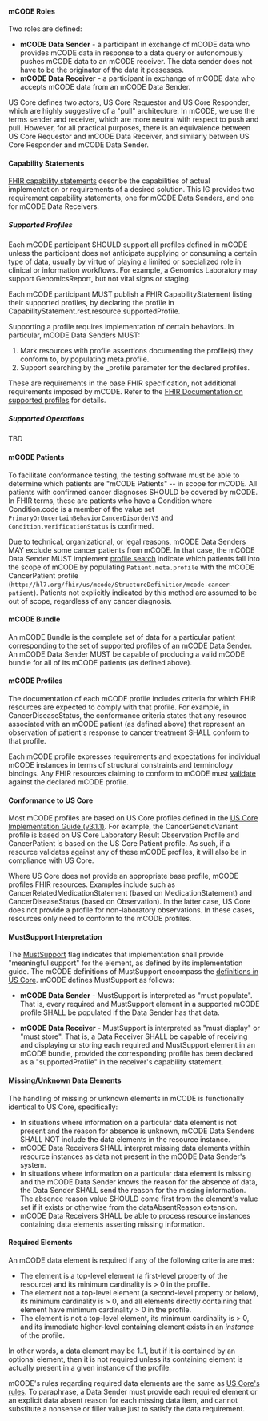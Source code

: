 <!-- conformance.md {% comment %}
*****************************************************************************************
*                            WARNING: DO NOT EDIT THIS FILE                             *
*                                                                                       *
* This file is generated by SUSHI. Any edits you make to this file will be overwritten. *
*                                                                                       *
* To change the contents of this file, edit the original source file at:                *
* fhir-mCODE-ig/input/pagecontent/conformance.md                                        *
*****************************************************************************************
{% endcomment %} -->
<!-- conformance.md {% comment %}
*****************************************************************************************
*                            WARNING: DO NOT EDIT THIS FILE                             *
*                                                                                       *
* This file is generated by SUSHI. Any edits you make to this file will be overwritten. *
*                                                                                       *
* To change the contents of this file, edit the original source file at:                *
* fhir-mCODE-ig/input/pagecontent/conformance.md                                        *
*****************************************************************************************
{% endcomment %} -->
<!-- conformance.md {% comment %}
*****************************************************************************************
*                            WARNING: DO NOT EDIT THIS FILE                             *
*                                                                                       *
* This file is generated by SUSHI. Any edits you make to this file will be overwritten. *
*                                                                                       *
* To change the contents of this file, edit the original source file at:                *
* fhir-mCODE-ig/input/pagecontent/conformance.md                                        *
*****************************************************************************************
{% endcomment %} -->
<!-- conformance.md {% comment %}
*****************************************************************************************
*                            WARNING: DO NOT EDIT THIS FILE                             *
*                                                                                       *
* This file is generated by SUSHI. Any edits you make to this file will be overwritten. *
*                                                                                       *
* To change the contents of this file, edit the original source file at:                *
* fhir-mCODE-ig/input/pagecontent/conformance.md                                        *
*****************************************************************************************
{% endcomment %} -->
<!-- conformance.md {% comment %}
*****************************************************************************************
*                            WARNING: DO NOT EDIT THIS FILE                             *
*                                                                                       *
* This file is generated by SUSHI. Any edits you make to this file will be overwritten. *
*                                                                                       *
* To change the contents of this file, edit the original source file at:                *
* fhir-mCODE-ig/input/pagecontent/conformance.md                                        *
*****************************************************************************************
{% endcomment %} -->
<!-- conformance.md {% comment %}
*****************************************************************************************
*                            WARNING: DO NOT EDIT THIS FILE                             *
*                                                                                       *
* This file is generated by SUSHI. Any edits you make to this file will be overwritten. *
*                                                                                       *
* To change the contents of this file, edit the original source file at:                *
* fhir-mCODE-ig/input/pagecontent/conformance.md                                        *
*****************************************************************************************
{% endcomment %} -->
<!-- conformance.md {% comment %}
*****************************************************************************************
*                            WARNING: DO NOT EDIT THIS FILE                             *
*                                                                                       *
* This file is generated by SUSHI. Any edits you make to this file will be overwritten. *
*                                                                                       *
* To change the contents of this file, edit the original source file at:                *
* fhir-mCODE-ig/input/pagecontent/conformance.md                                        *
*****************************************************************************************
{% endcomment %} -->
<!-- conformance.md {% comment %}
*****************************************************************************************
*                            WARNING: DO NOT EDIT THIS FILE                             *
*                                                                                       *
* This file is generated by SUSHI. Any edits you make to this file will be overwritten. *
*                                                                                       *
* To change the contents of this file, edit the original source file at:                *
* fhir-mCODE-ig/input/pagecontent/conformance.md                                        *
*****************************************************************************************
{% endcomment %} -->
<!-- conformance.md {% comment %}
*****************************************************************************************
*                            WARNING: DO NOT EDIT THIS FILE                             *
*                                                                                       *
* This file is generated by SUSHI. Any edits you make to this file will be overwritten. *
*                                                                                       *
* To change the contents of this file, edit the original source file at:                *
* fhir-mCODE-ig/input/pagecontent/conformance.md                                        *
*****************************************************************************************
{% endcomment %} -->
<!-- conformance.md {% comment %}
*****************************************************************************************
*                            WARNING: DO NOT EDIT THIS FILE                             *
*                                                                                       *
* This file is generated by SUSHI. Any edits you make to this file will be overwritten. *
*                                                                                       *
* To change the contents of this file, edit the original source file at:                *
* fhir-mCODE-ig/input/pagecontent/conformance.md                                        *
*****************************************************************************************
{% endcomment %} -->
#### mCODE Roles

Two roles are defined:

* **mCODE Data Sender** - a participant in exchange of mCODE data who provides mCODE data in response to a data query or autonomously pushes mCODE data to an mCODE receiver. The data sender does not have to be the originator of the data it possesses.
* **mCODE Data Receiver** - a participant in exchange of mCODE data who accepts mCODE data from an mCODE Data Sender.

US Core defines two actors, US Core Requestor and US Core Responder, which are highly suggestive of a "pull" architecture. In mCODE, we use the terms sender and receiver, which are more neutral with respect to push and pull. However, for all practical purposes, there is an equivalence between US Core Requestor and mCODE Data Receiver, and similarly between US Core Responder and mCODE Data Sender.

#### Capability Statements

[FHIR capability statements](http://hl7.org/fhir/R4/capabilitystatement.html) describe the capabilities of actual implementation or requirements of a desired solution. This IG provides two requirement capability statements, one for mCODE Data Senders, and one for mCODE Data Receivers.

##### Supported Profiles

Each mCODE participant SHOULD support all profiles defined in mCODE unless the participant does not anticipate supplying or consuming a certain type of data, usually by virtue of playing a limited or specialized role in clinical or information workflows. For example, a Genomics Laboratory may support GenomicsReport, but not vital signs or staging.

Each mCODE participant MUST publish a FHIR CapabilityStatement listing their supported profiles, by declaring the profile in CapabilityStatement.rest.resource.supportedProfile.

Supporting a profile requires implementation of certain behaviors. In particular, mCODE Data Senders MUST:

1. Mark resources with profile assertions documenting the profile(s) they conform to, by populating meta.profile.
2. Support searching by the _profile parameter for the declared profiles.

These are requirements in the base FHIR specification, not additional requirements imposed by mCODE. Refer to the [FHIR Documentation on supported profiles](https://www.hl7.org/fhir/profiling.html#CapabilityStatement.rest.resource.supportedProfile) for details.


##### Supported Operations

TBD

#### mCODE Patients

To facilitate conformance testing, the testing software must be able to determine which patients are "mCODE Patients" -- in scope for mCODE. All patients with confirmed cancer diagnoses SHOULD be covered by mCODE. In FHIR terms, these are patients who have a Condition where Condition.code is a member of the value set `PrimaryOrUncertainBehaviorCancerDisorderVS` and `Condition.verificationStatus` is confirmed.

Due to technical, organizational, or legal reasons, mCODE Data Senders MAY exclude some cancer patients from mCODE. In that case, the mCODE Data Sender MUST implement [profile search](https://www.hl7.org/fhir/search.html#profile) indicate which patients fall into the scope of mCODE by populating `Patient.meta.profile` with the mCODE CancerPatient profile (`http://hl7.org/fhir/us/mcode/StructureDefinition/mcode-cancer-patient`). Patients not explicitly indicated by this method are assumed to be out of scope, regardless of any cancer diagnosis.

#### mCODE Bundle

An mCODE Bundle is the complete set of data for a particular patient corresponding to the set of supported profiles of an mCODE Data Sender. An mCODE Data Sender MUST be capable of producing a valid mCODE bundle for all of its mCODE patients (as defined above).

#### mCODE Profiles

The documentation of each mCODE profile includes criteria for which FHIR resources are expected to comply with that profile. For example, in CancerDiseaseStatus, the conformance criteria states that any resource associated with an mCODE patient (as defined above) that represent an observation of patient's response to cancer treatment SHALL conform to that profile.

Each mCODE profile expresses requirements and expectations for individual mCODE instances in terms of structural constraints and terminology bindings. Any FHIR resources claiming to conform to mCODE must [validate](https://www.hl7.org/fhir/validation.html) against the declared mCODE profile.

#### Conformance to US Core

Most mCODE profiles are based on US Core profiles defined in the [US Core Implementation Guide (v3.1.1)](http://hl7.org/fhir/us/core/index.html). For example, the CancerGeneticVariant profile is based on US Core Laboratory Result Observation Profile and CancerPatient is based on the US Core Patient profile. As such, if a resource validates against any of these mCODE profiles, it will also be in compliance with US Core.

Where US Core does not provide an appropriate base profile, mCODE profiles FHIR resources. Examples include such as CancerRelatedMedicationStatement (based on MedicationStatement) and CancerDiseaseStatus (based on Observation). In the latter case, US Core does not provide a profile for non-laboratory observations. In these cases, resources only need to conform to the mCODE profiles.

#### MustSupport Interpretation

The [MustSupport](https://www.hl7.org/fhir/conformance-rules.html#mustSupport) flag indicates that implementation shall provide "meaningful support" for the element, as defined by its implementation guide. The mCODE definitions of MustSupport encompass the [definitions in US Core](http://hl7.org/fhir/us/core/general-guidance.html#must-support). mCODE defines MustSupport as follows:

* **mCODE Data Sender** - MustSupport is interpreted as "must populate". That is, every required and MustSupport element in a supported mCODE profile SHALL be populated if the Data Sender has that data.

* **mCODE Data Receiver** - MustSupport is interpreted as "must display" or "must store". That is, a Data Receiver SHALL be capable of receiving and displaying or storing each required and MustSupport element in an mCODE bundle, provided the corresponding profile has been declared as a "supportedProfile" in the receiver's capability statement.

#### Missing/Unknown Data Elements

The handling of missing or unknown elements in mCODE is functionally identical to US Core, specifically:

* In situations where information on a particular data element is not present and the reason for absence is unknown, mCODE Data Senders SHALL NOT include the data elements in the resource instance.
* mCODE Data Receivers SHALL interpret missing data elements within resource instances as data not present in the mCODE Data Sender's system.
* In situations where information on a particular data element is missing and the mCODE Data Sender knows the reason for the absence of data, the Data Sender SHALL send the reason for the missing information. The absence reason value SHOULD come first from the element's value set if it exists or otherwise from the dataAbsentReason extension.
* mCODE Data Receivers SHALL be able to process resource instances containing data elements asserting missing information.


#### Required Elements

An mCODE data element is required if any of the following criteria are met:

* The element is a top-level element (a first-level property of the resource) and its minimum cardinality is > 0 in the profile.
* The element not a top-level element (a second-level property or below), its minimum cardinality is > 0, and all elements directly containing that element have minimum cardinality > 0 in the profile.
* The element is not a top-level element, its minimum cardinality is > 0, and its immediate higher-level containing element exists in an _instance_ of the profile.

In other words, a data element may be 1..1, but if it is contained by an optional element, then it is not required unless its containing element is actually present in a given instance of the profile.

mCODE's rules regarding required data elements are the same as <a href="http://hl7.org/fhir/us/core/general-guidance.html#missing-data">US Core's rules</a>. To paraphrase, a Data Sender must provide each required element or an explicit data absent reason for each missing data item, and cannot substitute a nonsense or filler value just to satisfy the data requirement.
